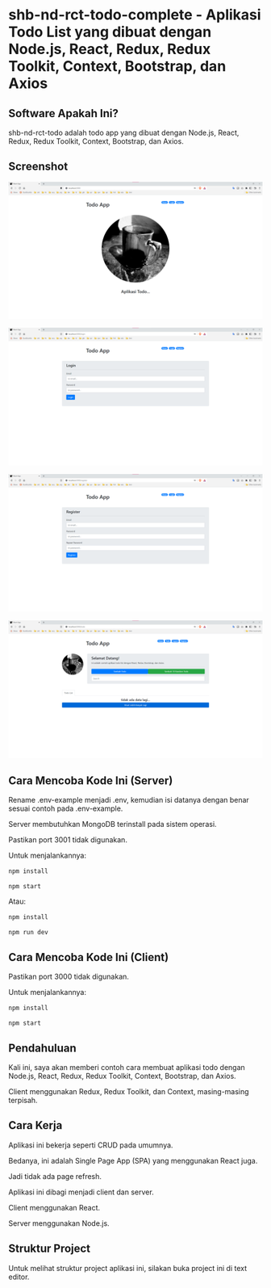 # shb-nd-rct-todo-complete - Aplikasi Todo List yang dibuat dengan Node.js, React, Redux, Redux Toolkit, Context, Bootstrap, dan Axios

## Software Apakah Ini?

shb-nd-rct-todo adalah todo app yang dibuat dengan Node.js, React, Redux, Redux Toolkit, Context, Bootstrap, dan Axios.

## Screenshot

![ScreenShot](.readme-assets/shb-nd-rct-todo-redux-1.png?raw=true)

![ScreenShot](.readme-assets/shb-nd-rct-todo-redux-2.png?raw=true)

![ScreenShot](.readme-assets/shb-nd-rct-todo-redux-3.png?raw=true)

![ScreenShot](.readme-assets/shb-nd-rct-todo-redux-4.png?raw=true)

## Cara Mencoba Kode Ini (Server)

Rename .env-example menjadi .env, kemudian isi datanya dengan benar sesuai contoh pada .env-example.

Server membutuhkan MongoDB terinstall pada sistem operasi.

Pastikan port 3001 tidak digunakan.

Untuk menjalankannya:

```
npm install
```

```
npm start
```

Atau:

```
npm install
```

```
npm run dev
```

## Cara Mencoba Kode Ini (Client)

Pastikan port 3000 tidak digunakan.

Untuk menjalankannya:

```
npm install
```

```
npm start
```

## Pendahuluan

Kali ini, saya akan memberi contoh cara membuat aplikasi todo dengan Node.js, React, Redux, Redux Toolkit, Context, Bootstrap, dan Axios.

Client menggunakan Redux, Redux Toolkit, dan Context, masing-masing terpisah.

## Cara Kerja

Aplikasi ini bekerja seperti CRUD pada umumnya.

Bedanya, ini adalah Single Page App (SPA) yang menggunakan React juga.

Jadi tidak ada page refresh.

Aplikasi ini dibagi menjadi client dan server.

Client menggunakan React.

Server menggunakan Node.js.

## Struktur Project

Untuk melihat struktur project aplikasi ini, silakan buka project ini di text editor.